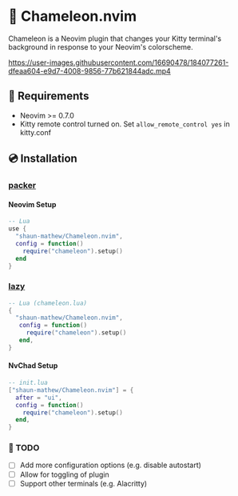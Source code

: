 # 🦎 Chameleon.nvim

Chameleon is a Neovim plugin that changes your Kitty terminal's background in response to your Neovim's colorscheme.

https://user-images.githubusercontent.com/16690478/184077261-dfeaa604-e9d7-4008-9856-77b621844adc.mp4

## 🔌 Requirements

- Neovim >= 0.7.0
- Kitty remote control turned on. Set `allow_remote_control yes` in kitty.conf

## 💿 Installation

### [packer](https://github.com/wbthomason/packer.nvim)

#### Neovim Setup
```lua
-- Lua
use {
  "shaun-mathew/Chameleon.nvim",
  config = function()
    require("chameleon").setup()
  end
}
```
### [lazy](https://github.com/folke/lazy.nvim)
```lua
-- Lua (chameleon.lua)
{
  "shaun-mathew/Chameleon.nvim",
   config = function()
     require("chameleon").setup()
   end,
}
```

#### NvChad Setup
```lua
-- init.lua
["shaun-mathew/Chameleon.nvim"] = {
  after = "ui",
  config = function()
    require("chameleon").setup()
  end,
}
```

### 📄 TODO
- [ ] Add more configuration options (e.g. disable autostart)
- [ ] Allow for toggling of plugin
- [ ] Support other terminals (e.g. Alacritty)
